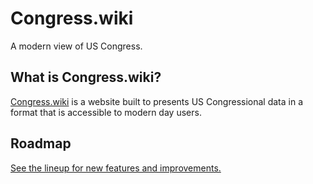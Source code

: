 # Congress.wiki

A modern view of US Congress.

## What is Congress.wiki?

[Congress.wiki](https://congress.wiki) is a website built to presents US Congressional data in a format that is accessible to modern day users.

## Roadmap

[See the lineup for new features and improvements.](https://github.com/orgs/CongressWiki/projects/1)
